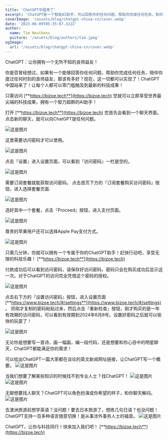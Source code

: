 ```yaml
---
title: 'ChatGPT中国来了'
excerpt: 'ChatGPT是一个智能AI助手，可以回答你的任何问题，帮助你完成任何任务，和你用任何语言聊天。要使用ChatGPT，你需要访问 https://bizoe.tech 并订阅一个套餐来获取访问密码。然后你就可以享受世界上最尖端的科技成果，并和ChatGPT玩得开心。ChatGPT可以为你写摘要、诗歌、代码等等。它还可以扮演你最喜欢的明星或者教你外语。ChatGPT是你的博学而乐于助人的朋友，让你与科技同行。'
coverImage: '/assets/blog/chatgpt-china-cn/cover.webp'
date: '2023-06-09T05:35:07.322Z'
author:
  name: Tim Neutkens
  picture: '/assets/blog/authors/tim.jpeg'
ogImage:
  url: '/assets/blog/chatgpt-china-cn/cover.webp'
---
```


ChatGPT：让你拥有一个无所不知的良师益友！

你是否曾经想过，如果有一个能够回答你任何问题，帮助你完成任何任务，陪伴你度过任何时刻的良师益友，那该有多好？现在，这一切都可以实现了！ChatGPT中国站来了！让每个人都可以零门槛触及到最新的科技成果！

只需访问 [**https://bizoe.tech**](https://bizoe.tech) 您就可以立即享受世界最尖端的科技成果，拥有一个智力超群的AI助手！

打开 [**https://bizoe.tech**](https://bizoe.tech) 您首先会看到一个聊天界面。 点击新的聊天，就可以向ChatGPT提任何问题。

![这是图片](/assets/blog/chatgpt-china-cn/1.webp "Front Page")

这里需要访问密码才可以使用。

![这是图片](/assets/blog/chatgpt-china-cn/2.webp "Chat Page")

点击『设置』进入设置页面，可以看到『访问密码』一栏是空的。

![这是图片](/assets/blog/chatgpt-china-cn/3.webp "Settings Page")

需要订阅套餐就能获取访问密码。 点击首页下方的『订阅套餐购买访问密码』按钮，进入选择套餐页面.

![这是图片](/assets/blog/chatgpt-china-cn/4.webp "Payment Intent")

选好其中一个套餐，点击『Proceed』按钮，进入支付页面。 

![这是图片](/assets/blog/chatgpt-china-cn/5.webp "Payment Intent")

尊贵的苹果用户还可以选择Apple Pay支付方式。

![这是图片](/assets/blog/chatgpt-china-cn/15.webp "Payment Intent Apple Pay")

只需几分钟，你就可以拥有一个专属于你的ChatGPT助手！赶快行动吧，享受无限的科技乐趣！ [**https://bizoe.tech**](https://bizoe.tech)

付款成功后可以看到访问密码，请保存好访问密码，密码只会在购买成功后显示这一次。对于ChatGPT的访问完全凭借这个密码的授权。

![这是图片](/assets/blog/chatgpt-china-cn/8.webp "Payment Status")

点击右下方的『设置访问密码』按钮，进入设置页面 [**https://www.bizoe.tech/#/settings**](https://www.bizoe.tech/#/settings) 。 将刚才复制的密码粘贴过来，然后点击『重新检查』按钮，刚才购买的是一年有效期的访问密码，可以看到有效期到2024年6月8号。设置好密码之后就可以愉快的玩耍了！

![这是图片](/assets/blog/chatgpt-china-cn/6.webp "Payment Status")

无论你是想要写一首诗，画一幅画，编一段代码，还是想要和你心目中的明星聊天，ChatGPT都能满足你的需求！

可以给出ChatGPT一篇大家都在谈论的英文新闻网址链接，让ChatGPT写一个概要。 
![这是图片](/assets/blog/chatgpt-china-cn/7.webp "Summarize")

当我们想要了解某些知识的时候找不到专业人士？找ChatGPT！
![这是图片](/assets/blog/chatgpt-china-cn/10.webp "Summarize")
![这是图片](/assets/blog/chatgpt-china-cn/14.webp "Role Play Chat")

无聊想要找人聊天？ChatGPT可以角色扮演成你希望的样子，和你聊天解闷。
![这是图片](/assets/blog/chatgpt-china-cn/11.webp "Role Play Chat")

去澳洲旅游前想学英语？没问题！要去日本旅游了，想练几句日语？也没问题！ChatGPT支持一百多种语言随意切换！是从事涉外事务人士的福音。
![这是图片](/assets/blog/chatgpt-china-cn/13.webp "Role Play Chat")

ChatGPT，让你与科技同行！快来加入我们吧！ [**https://bizoe.tech**](https://bizoe.tech)

